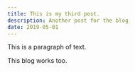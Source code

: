 ```yaml
---
title: This is my third post.
description: Another post for the blog
date: 2019-05-01
---
```

This is a paragraph of text.

This blog works too.